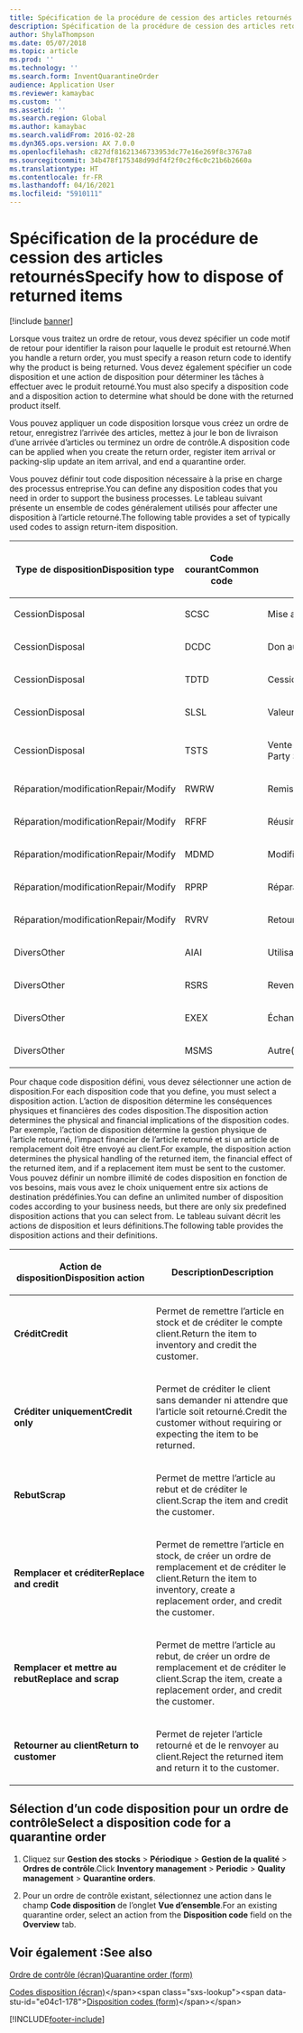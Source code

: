 ```yaml
---
title: Spécification de la procédure de cession des articles retournés
description: Spécification de la procédure de cession des articles retournés.
author: ShylaThompson
ms.date: 05/07/2018
ms.topic: article
ms.prod: ''
ms.technology: ''
ms.search.form: InventQuarantineOrder
audience: Application User
ms.reviewer: kamaybac
ms.custom: ''
ms.assetid: ''
ms.search.region: Global
ms.author: kamaybac
ms.search.validFrom: 2016-02-28
ms.dyn365.ops.version: AX 7.0.0
ms.openlocfilehash: c827df81621346733953dc77e16e269f8c3767a8
ms.sourcegitcommit: 34b478f175348d99df4f2f0c2f6c0c21b6b2660a
ms.translationtype: HT
ms.contentlocale: fr-FR
ms.lasthandoff: 04/16/2021
ms.locfileid: "5910111"
---
```

# <a name="specify-how-to-dispose-of-returned-items"></a><span data-ttu-id="e04c1-103">Spécification de la procédure de cession des articles retournés</span><span class="sxs-lookup"><span data-stu-id="e04c1-103">Specify how to dispose of returned items</span></span> 

[!include [banner](../includes/banner.md)]


<span data-ttu-id="e04c1-104">Lorsque vous traitez un ordre de retour, vous devez spécifier un code motif de retour pour identifier la raison pour laquelle le produit est retourné.</span><span class="sxs-lookup"><span data-stu-id="e04c1-104">When you handle a return order, you must specify a reason return code to identify why the product is being returned.</span></span> <span data-ttu-id="e04c1-105">Vous devez également spécifier un code disposition et une action de disposition pour déterminer les tâches à effectuer avec le produit retourné.</span><span class="sxs-lookup"><span data-stu-id="e04c1-105">You must also specify a disposition code and a disposition action to determine what should be done with the returned product itself.</span></span>

<span data-ttu-id="e04c1-106">Vous pouvez appliquer un code disposition lorsque vous créez un ordre de retour, enregistrez l’arrivée des articles, mettez à jour le bon de livraison d’une arrivée d’articles ou terminez un ordre de contrôle.</span><span class="sxs-lookup"><span data-stu-id="e04c1-106">A disposition code can be applied when you create the return order, register item arrival or packing-slip update an item arrival, and end a quarantine order.</span></span>

<span data-ttu-id="e04c1-107">Vous pouvez définir tout code disposition nécessaire à la prise en charge des processus entreprise.</span><span class="sxs-lookup"><span data-stu-id="e04c1-107">You can define any disposition codes that you need in order to support the business processes.</span></span> <span data-ttu-id="e04c1-108">Le tableau suivant présente un ensemble de codes généralement utilisés pour affecter une disposition à l’article retourné.</span><span class="sxs-lookup"><span data-stu-id="e04c1-108">The following table provides a set of typically used codes to assign return-item disposition.</span></span>

<table>
<colgroup>
<col style="width: 33%" />
<col style="width: 33%" />
<col style="width: 33%" />
</colgroup>
<thead>
<tr class="header">
<th><p><span data-ttu-id="e04c1-109">Type de disposition</span><span class="sxs-lookup"><span data-stu-id="e04c1-109">Disposition type</span></span></p></th>
<th><p><span data-ttu-id="e04c1-110">Code courant</span><span class="sxs-lookup"><span data-stu-id="e04c1-110">Common code</span></span></p></th>
<th><p><span data-ttu-id="e04c1-111">description ;</span><span class="sxs-lookup"><span data-stu-id="e04c1-111">Description</span></span></p></th>
</tr>
</thead>
<tbody>
<tr class="odd">
<td><p><span data-ttu-id="e04c1-112">Cession</span><span class="sxs-lookup"><span data-stu-id="e04c1-112">Disposal</span></span></p></td>
<td><p><span data-ttu-id="e04c1-113">SC</span><span class="sxs-lookup"><span data-stu-id="e04c1-113">SC</span></span></p></td>
<td><p><span data-ttu-id="e04c1-114">Mise au rebut/destruction</span><span class="sxs-lookup"><span data-stu-id="e04c1-114">Scrap/Destroy</span></span></p></td>
</tr>
<tr class="even">
<td><p><span data-ttu-id="e04c1-115">Cession</span><span class="sxs-lookup"><span data-stu-id="e04c1-115">Disposal</span></span></p></td>
<td><p><span data-ttu-id="e04c1-116">DC</span><span class="sxs-lookup"><span data-stu-id="e04c1-116">DC</span></span></p></td>
<td><p><span data-ttu-id="e04c1-117">Don aux œuvres caritatives</span><span class="sxs-lookup"><span data-stu-id="e04c1-117">Donate to Charity</span></span></p></td>
</tr>
<tr class="odd">
<td><p><span data-ttu-id="e04c1-118">Cession</span><span class="sxs-lookup"><span data-stu-id="e04c1-118">Disposal</span></span></p></td>
<td><p><span data-ttu-id="e04c1-119">TD</span><span class="sxs-lookup"><span data-stu-id="e04c1-119">TD</span></span></p></td>
<td><p><span data-ttu-id="e04c1-120">Cession à un tiers</span><span class="sxs-lookup"><span data-stu-id="e04c1-120">Third-Party Disposal</span></span></p></td>
</tr>
<tr class="even">
<td><p><span data-ttu-id="e04c1-121">Cession</span><span class="sxs-lookup"><span data-stu-id="e04c1-121">Disposal</span></span></p></td>
<td><p><span data-ttu-id="e04c1-122">SL</span><span class="sxs-lookup"><span data-stu-id="e04c1-122">SL</span></span></p></td>
<td><p><span data-ttu-id="e04c1-123">Valeur résiduelle</span><span class="sxs-lookup"><span data-stu-id="e04c1-123">Salvage</span></span></p></td>
</tr>
<tr class="odd">
<td><p><span data-ttu-id="e04c1-124">Cession</span><span class="sxs-lookup"><span data-stu-id="e04c1-124">Disposal</span></span></p></td>
<td><p><span data-ttu-id="e04c1-125">TS</span><span class="sxs-lookup"><span data-stu-id="e04c1-125">TS</span></span></p></td>
<td><p><span data-ttu-id="e04c1-126">Vente à des tiers (marchés secondaires)</span><span class="sxs-lookup"><span data-stu-id="e04c1-126">Third-Party Sale (Secondary Markets)</span></span></p></td>
</tr>
<tr class="even">
<td><p><span data-ttu-id="e04c1-127">Réparation/modification</span><span class="sxs-lookup"><span data-stu-id="e04c1-127">Repair/Modify</span></span></p></td>
<td><p><span data-ttu-id="e04c1-128">RW</span><span class="sxs-lookup"><span data-stu-id="e04c1-128">RW</span></span></p></td>
<td><p><span data-ttu-id="e04c1-129">Remise en fabrication</span><span class="sxs-lookup"><span data-stu-id="e04c1-129">Rework</span></span></p></td>
</tr>
<tr class="odd">
<td><p><span data-ttu-id="e04c1-130">Réparation/modification</span><span class="sxs-lookup"><span data-stu-id="e04c1-130">Repair/Modify</span></span></p></td>
<td><p><span data-ttu-id="e04c1-131">RF</span><span class="sxs-lookup"><span data-stu-id="e04c1-131">RF</span></span></p></td>
<td><p><span data-ttu-id="e04c1-132">Réusinage/rénovation</span><span class="sxs-lookup"><span data-stu-id="e04c1-132">Remanufacture/Refurbish</span></span></p></td>
</tr>
<tr class="even">
<td><p><span data-ttu-id="e04c1-133">Réparation/modification</span><span class="sxs-lookup"><span data-stu-id="e04c1-133">Repair/Modify</span></span></p></td>
<td><p><span data-ttu-id="e04c1-134">MD</span><span class="sxs-lookup"><span data-stu-id="e04c1-134">MD</span></span></p></td>
<td><p><span data-ttu-id="e04c1-135">Modification</span><span class="sxs-lookup"><span data-stu-id="e04c1-135">Modify</span></span></p></td>
</tr>
<tr class="odd">
<td><p><span data-ttu-id="e04c1-136">Réparation/modification</span><span class="sxs-lookup"><span data-stu-id="e04c1-136">Repair/Modify</span></span></p></td>
<td><p><span data-ttu-id="e04c1-137">RP</span><span class="sxs-lookup"><span data-stu-id="e04c1-137">RP</span></span></p></td>
<td><p><span data-ttu-id="e04c1-138">Réparation</span><span class="sxs-lookup"><span data-stu-id="e04c1-138">Repair</span></span></p></td>
</tr>
<tr class="even">
<td><p><span data-ttu-id="e04c1-139">Réparation/modification</span><span class="sxs-lookup"><span data-stu-id="e04c1-139">Repair/Modify</span></span></p></td>
<td><p><span data-ttu-id="e04c1-140">RV</span><span class="sxs-lookup"><span data-stu-id="e04c1-140">RV</span></span></p></td>
<td><p><span data-ttu-id="e04c1-141">Retour au fournisseur</span><span class="sxs-lookup"><span data-stu-id="e04c1-141">Return to Vendor</span></span></p></td>
</tr>
<tr class="odd">
<td><p><span data-ttu-id="e04c1-142">Divers</span><span class="sxs-lookup"><span data-stu-id="e04c1-142">Other</span></span></p></td>
<td><p><span data-ttu-id="e04c1-143">AI</span><span class="sxs-lookup"><span data-stu-id="e04c1-143">AI</span></span></p></td>
<td><p><span data-ttu-id="e04c1-144">Utilisation par dérogation</span><span class="sxs-lookup"><span data-stu-id="e04c1-144">Use as is</span></span></p></td>
</tr>
<tr class="even">
<td><p><span data-ttu-id="e04c1-145">Divers</span><span class="sxs-lookup"><span data-stu-id="e04c1-145">Other</span></span></p></td>
<td><p><span data-ttu-id="e04c1-146">RS</span><span class="sxs-lookup"><span data-stu-id="e04c1-146">RS</span></span></p></td>
<td><p><span data-ttu-id="e04c1-147">Revente</span><span class="sxs-lookup"><span data-stu-id="e04c1-147">Resale</span></span></p></td>
</tr>
<tr class="odd">
<td><p><span data-ttu-id="e04c1-148">Divers</span><span class="sxs-lookup"><span data-stu-id="e04c1-148">Other</span></span></p></td>
<td><p><span data-ttu-id="e04c1-149">EX</span><span class="sxs-lookup"><span data-stu-id="e04c1-149">EX</span></span></p></td>
<td><p><span data-ttu-id="e04c1-150">Échanger</span><span class="sxs-lookup"><span data-stu-id="e04c1-150">Exchange</span></span></p></td>
</tr>
<tr class="even">
<td><p><span data-ttu-id="e04c1-151">Divers</span><span class="sxs-lookup"><span data-stu-id="e04c1-151">Other</span></span></p></td>
<td><p><span data-ttu-id="e04c1-152">MS</span><span class="sxs-lookup"><span data-stu-id="e04c1-152">MS</span></span></p></td>
<td><p><span data-ttu-id="e04c1-153">Autre(s)</span><span class="sxs-lookup"><span data-stu-id="e04c1-153">Miscellaneous</span></span></p></td>
</tr>
</tbody>
</table>


<span data-ttu-id="e04c1-154">Pour chaque code disposition défini, vous devez sélectionner une action de disposition.</span><span class="sxs-lookup"><span data-stu-id="e04c1-154">For each disposition code that you define, you must select a disposition action.</span></span> <span data-ttu-id="e04c1-155">L’action de disposition détermine les conséquences physiques et financières des codes disposition.</span><span class="sxs-lookup"><span data-stu-id="e04c1-155">The disposition action determines the physical and financial implications of the disposition codes.</span></span> <span data-ttu-id="e04c1-156">Par exemple, l’action de disposition détermine la gestion physique de l’article retourné, l’impact financier de l’article retourné et si un article de remplacement doit être envoyé au client.</span><span class="sxs-lookup"><span data-stu-id="e04c1-156">For example, the disposition action determines the physical handling of the returned item, the financial effect of the returned item, and if a replacement item must be sent to the customer.</span></span> <span data-ttu-id="e04c1-157">Vous pouvez définir un nombre illimité de codes disposition en fonction de vos besoins, mais vous avez le choix uniquement entre six actions de destination prédéfinies.</span><span class="sxs-lookup"><span data-stu-id="e04c1-157">You can define an unlimited number of disposition codes according to your business needs, but there are only six predefined disposition actions that you can select from.</span></span> <span data-ttu-id="e04c1-158">Le tableau suivant décrit les actions de disposition et leurs définitions.</span><span class="sxs-lookup"><span data-stu-id="e04c1-158">The following table provides the disposition actions and their definitions.</span></span>

<table>
<colgroup>
<col style="width: 50%" />
<col style="width: 50%" />
</colgroup>
<thead>
<tr class="header">
<th><p><span data-ttu-id="e04c1-159">Action de disposition</span><span class="sxs-lookup"><span data-stu-id="e04c1-159">Disposition action</span></span></p></th>
<th><p><span data-ttu-id="e04c1-160">Description</span><span class="sxs-lookup"><span data-stu-id="e04c1-160">Description</span></span></p></th>
</tr>
</thead>
<tbody>
<tr class="odd">
<td><p><span data-ttu-id="e04c1-161"><strong>Crédit</strong></span><span class="sxs-lookup"><span data-stu-id="e04c1-161"><strong>Credit</strong></span></span></p></td>
<td><p><span data-ttu-id="e04c1-162">Permet de remettre l’article en stock et de créditer le compte client.</span><span class="sxs-lookup"><span data-stu-id="e04c1-162">Return the item to inventory and credit the customer.</span></span></p></td>
</tr>
<tr class="even">
<td><p><span data-ttu-id="e04c1-163"><strong>Créditer uniquement</strong></span><span class="sxs-lookup"><span data-stu-id="e04c1-163"><strong>Credit only</strong></span></span></p></td>
<td><p><span data-ttu-id="e04c1-164">Permet de créditer le client sans demander ni attendre que l’article soit retourné.</span><span class="sxs-lookup"><span data-stu-id="e04c1-164">Credit the customer without requiring or expecting the item to be returned.</span></span></p></td>
</tr>
<tr class="odd">
<td><p><span data-ttu-id="e04c1-165"><strong>Rebut</strong></span><span class="sxs-lookup"><span data-stu-id="e04c1-165"><strong>Scrap</strong></span></span></p></td>
<td><p><span data-ttu-id="e04c1-166">Permet de mettre l’article au rebut et de créditer le client.</span><span class="sxs-lookup"><span data-stu-id="e04c1-166">Scrap the item and credit the customer.</span></span></p></td>
</tr>
<tr class="even">
<td><p><span data-ttu-id="e04c1-167"><strong>Remplacer et créditer</strong></span><span class="sxs-lookup"><span data-stu-id="e04c1-167"><strong>Replace and credit</strong></span></span></p></td>
<td><p><span data-ttu-id="e04c1-168">Permet de remettre l’article en stock, de créer un ordre de remplacement et de créditer le client.</span><span class="sxs-lookup"><span data-stu-id="e04c1-168">Return the item to inventory, create a replacement order, and credit the customer.</span></span></p></td>
</tr>
<tr class="odd">
<td><p><span data-ttu-id="e04c1-169"><strong>Remplacer et mettre au rebut</strong></span><span class="sxs-lookup"><span data-stu-id="e04c1-169"><strong>Replace and scrap</strong></span></span></p></td>
<td><p><span data-ttu-id="e04c1-170">Permet de mettre l’article au rebut, de créer un ordre de remplacement et de créditer le client.</span><span class="sxs-lookup"><span data-stu-id="e04c1-170">Scrap the item, create a replacement order, and credit the customer.</span></span></p></td>
</tr>
<tr class="even">
<td><p><span data-ttu-id="e04c1-171"><strong>Retourner au client</strong></span><span class="sxs-lookup"><span data-stu-id="e04c1-171"><strong>Return to customer</strong></span></span></p></td>
<td><p><span data-ttu-id="e04c1-172">Permet de rejeter l’article retourné et de le renvoyer au client.</span><span class="sxs-lookup"><span data-stu-id="e04c1-172">Reject the returned item and return it to the customer.</span></span></p></td>
</tr>
</tbody>
</table>


## <a name="select-a-disposition-code-for-a-quarantine-order"></a><span data-ttu-id="e04c1-173">Sélection d’un code disposition pour un ordre de contrôle</span><span class="sxs-lookup"><span data-stu-id="e04c1-173">Select a disposition code for a quarantine order</span></span>

1.  <span data-ttu-id="e04c1-174">Cliquez sur **Gestion des stocks** \> **Périodique** \> **Gestion de la qualité** \> **Ordres de contrôle**.</span><span class="sxs-lookup"><span data-stu-id="e04c1-174">Click **Inventory management** \> **Periodic** \> **Quality management** \> **Quarantine orders**.</span></span>

2.  <span data-ttu-id="e04c1-175">Pour un ordre de contrôle existant, sélectionnez une action dans le champ **Code disposition** de l’onglet **Vue d’ensemble**.</span><span class="sxs-lookup"><span data-stu-id="e04c1-175">For an existing quarantine order, select an action from the **Disposition code** field on the **Overview** tab.</span></span>



## <a name="see-also"></a><span data-ttu-id="e04c1-176">Voir également :</span><span class="sxs-lookup"><span data-stu-id="e04c1-176">See also</span></span>

[<span data-ttu-id="e04c1-177">Ordre de contrôle (écran)</span><span class="sxs-lookup"><span data-stu-id="e04c1-177">Quarantine order (form)</span></span>](/dynamicsax-2012//quarantine-order-form)

<span data-ttu-id="e04c1-178">[Codes disposition (écran)](https://technet.microsoft.com/library/hh597113\(v=ax.60\))</span><span class="sxs-lookup"><span data-stu-id="e04c1-178">[Disposition codes (form)](https://technet.microsoft.com/library/hh597113\(v=ax.60\))</span></span>

  




[!INCLUDE[footer-include](../../includes/footer-banner.md)]